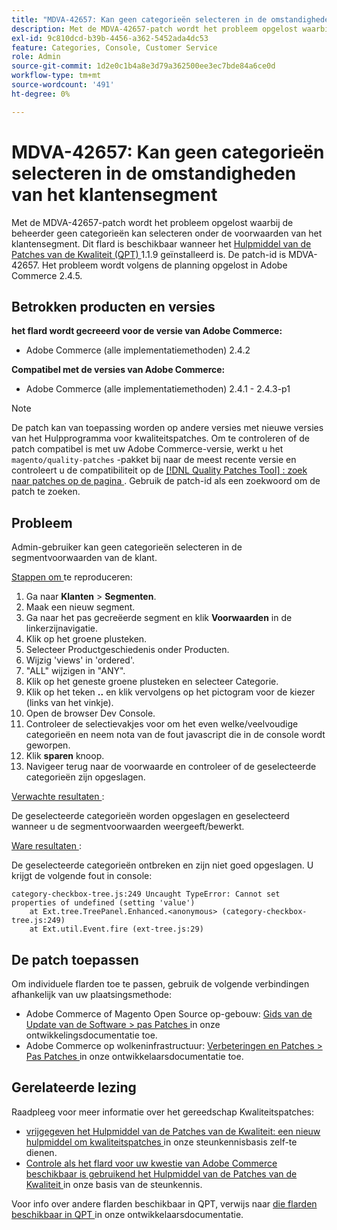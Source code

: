 ```yaml
---
title: "MDVA-42657: Kan geen categorieën selecteren in de omstandigheden van het klantensegment"
description: Met de MDVA-42657-patch wordt het probleem opgelost waarbij de beheerder geen categorieën kan selecteren onder de voorwaarden van het klantensegment. Deze patch is beschikbaar wanneer [Quality Patches Tool (QPT)] (/help/announcements/adobe-commerce-announcements/magento-quality-patches-released-new-tool-to-self-serve-quality-patches.md) 1.1.9 is geïnstalleerd. De patch-id is MDVA-42657. Het probleem wordt volgens de planning opgelost in Adobe Commerce 2.4.5.
exl-id: 9c810dcd-b39b-4456-a362-5452ada4dc53
feature: Categories, Console, Customer Service
role: Admin
source-git-commit: 1d2e0c1b4a8e3d79a362500ee3ec7bde84a6ce0d
workflow-type: tm+mt
source-wordcount: '491'
ht-degree: 0%

---
```


# MDVA-42657: Kan geen categorieën selecteren in de omstandigheden van het klantensegment

Met de MDVA-42657-patch wordt het probleem opgelost waarbij de beheerder geen categorieën kan selecteren onder de voorwaarden van het klantensegment. Dit flard is beschikbaar wanneer het [ Hulpmiddel van de Patches van de Kwaliteit (QPT) ](/help/announcements/adobe-commerce-announcements/magento-quality-patches-released-new-tool-to-self-serve-quality-patches.md) 1.1.9 geïnstalleerd is. De patch-id is MDVA-42657. Het probleem wordt volgens de planning opgelost in Adobe Commerce 2.4.5.

## Betrokken producten en versies

**het flard wordt gecreeerd voor de versie van Adobe Commerce:**

* Adobe Commerce (alle implementatiemethoden) 2.4.2

**Compatibel met de versies van Adobe Commerce:**

* Adobe Commerce (alle implementatiemethoden) 2.4.1 - 2.4.3-p1

>[!NOTE]
>
>De patch kan van toepassing worden op andere versies met nieuwe versies van het Hulpprogramma voor kwaliteitspatches. Om te controleren of de patch compatibel is met uw Adobe Commerce-versie, werkt u het `magento/quality-patches` -pakket bij naar de meest recente versie en controleert u de compatibiliteit op de [[!DNL Quality Patches Tool] : zoek naar patches op de pagina ](https://devdocs.magento.com/quality-patches/tool.html#patch-grid) . Gebruik de patch-id als een zoekwoord om de patch te zoeken.

## Probleem

Admin-gebruiker kan geen categorieën selecteren in de segmentvoorwaarden van de klant.

<u> Stappen om </u> te reproduceren:

1. Ga naar **Klanten** > **Segmenten**.
1. Maak een nieuw segment.
1. Ga naar het pas gecreëerde segment en klik **Voorwaarden** in de linkerzijnavigatie.
1. Klik op het groene plusteken.
1. Selecteer Productgeschiedenis onder Producten.
1. Wijzig &#39;views&#39; in &#39;ordered&#39;.
1. &quot;ALL&quot; wijzigen in &quot;ANY&quot;.
1. Klik op het geneste groene plusteken en selecteer Categorie.
1. Klik op het teken **..** en klik vervolgens op het pictogram voor de kiezer (links van het vinkje).
1. Open de browser Dev Console.
1. Controleer de selectievakjes voor om het even welke/veelvoudige categorieën en neem nota van de fout javascript die in de console wordt geworpen.
1. Klik **sparen** knoop.
1. Navigeer terug naar de voorwaarde en controleer of de geselecteerde categorieën zijn opgeslagen.

<u> Verwachte resultaten </u>:

De geselecteerde categorieën worden opgeslagen en geselecteerd wanneer u de segmentvoorwaarden weergeeft/bewerkt.

<u> Ware resultaten </u>:

De geselecteerde categorieën ontbreken en zijn niet goed opgeslagen. U krijgt de volgende fout in console:

```
category-checkbox-tree.js:249 Uncaught TypeError: Cannot set properties of undefined (setting 'value')
    at Ext.tree.TreePanel.Enhanced.<anonymous> (category-checkbox-tree.js:249)
    at Ext.util.Event.fire (ext-tree.js:29)
```

## De patch toepassen

Om individuele flarden toe te passen, gebruik de volgende verbindingen afhankelijk van uw plaatsingsmethode:

* Adobe Commerce of Magento Open Source op-gebouw: [ Gids van de Update van de Software > pas Patches ](https://devdocs.magento.com/guides/v2.4/comp-mgr/patching/mqp.html) in onze ontwikkelingsdocumentatie toe.
* Adobe Commerce op wolkeninfrastructuur: [ Verbeteringen en Patches > Pas Patches ](https://devdocs.magento.com/cloud/project/project-patch.html) in onze ontwikkelaarsdocumentatie toe.

## Gerelateerde lezing

Raadpleeg voor meer informatie over het gereedschap Kwaliteitspatches:

* [ vrijgegeven het Hulpmiddel van de Patches van de Kwaliteit: een nieuw hulpmiddel om kwaliteitspatches ](/help/announcements/adobe-commerce-announcements/magento-quality-patches-released-new-tool-to-self-serve-quality-patches.md) in onze steunkennisbasis zelf-te dienen.
* [ Controle als het flard voor uw kwestie van Adobe Commerce beschikbaar is gebruikend het Hulpmiddel van de Patches van de Kwaliteit ](/help/support-tools/patches-available-in-qpt-tool/check-patch-for-magento-issue-with-magento-quality-patches.md) in onze basis van de steunkennis.

Voor info over andere flarden beschikbaar in QPT, verwijs naar [ die flarden beschikbaar in QPT ](https://devdocs.magento.com/quality-patches/tool.html#patch-grid) in onze ontwikkelaarsdocumentatie.
